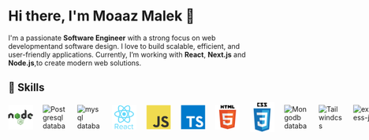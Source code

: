 # Hi there, I'm Moaaz Malek 👋

I'm a passionate **Software Engineer** with a strong focus on web developmentand software design. I love to build scalable, efficient, and user-friendly applications. Currently, I’m working with **React**, **Next.js** and  **Node.js**,to create modern web solutions.

## 🚀 Skills
<div style="display:flex;gap:20px;align-items:center">
<img src="https://raw.githubusercontent.com/devicons/devicon/master/icons/nodejs/nodejs-original-wordmark.svg" alt="NodeJs  logo" style="width:50px; height:50px;" />
  <img src="https://wiki.postgresql.org/images/a/a4/PostgreSQL_logo.3colors.svg" alt="Postgresql database logo" style="width:50px; height:50px;"/>
  <img src="https://www.vectorlogo.zone/logos/mysql/mysql-ar21.svg" alt="mysql database logo" style="width:50px; height:50px;"/>
<img src="https://raw.githubusercontent.com/devicons/devicon/master/icons/react/react-original-wordmark.svg" alt="React logo" style="width:50px; height:50px;"/>
<img src="https://raw.githubusercontent.com/devicons/devicon/master/icons/javascript/javascript-original.svg" alt="Javascript logo" style="width:50px; height:50px;"/>
<img src="https://raw.githubusercontent.com/devicons/devicon/master/icons/typescript/typescript-original.svg" alt="Typescript logo" style="width:50px; height:50px;"/>
<img src="https://raw.githubusercontent.com/devicons/devicon/master/icons/html5/html5-original-wordmark.svg" alt="HTML logo" style="width:50px; height:50px;"/>
<img src="https://raw.githubusercontent.com/devicons/devicon/master/icons/css3/css3-original-wordmark.svg" alt="CSS logo" style="width:50px; height:60px;"/>
<img src="https://www.svgrepo.com/show/354090/mongodb.svg" alt="Mongodb database logo" style="width:50px; height:50px;"/>
<img src="https://icon.icepanel.io/Technology/svg/Tailwind-CSS.svg" alt="Tailwindcss database logo" style="width:50px; height:50px;"/>
<img width="50" height="50" src="https://logowik.com/content/uploads/images/express-js1720895493.logowik.com.webp" alt="express-js"/>
<img width="50" height="50" src="https://upload.wikimedia.org/wikipedia/commons/4/4f/Csharp_Logo.png" alt="CSharp"/>
<img width="50" height="50" src="https://techbagfrontend.s3-ap-south-1.amazonaws.com/logos/wQJX4a6NTjNPqGNbc4mTuN.png" alt="Entity Framework Core"/>
<img width="50" height="50" src="https://www.freeiconspng.com/uploads/sql-server-icon-png-8.png" alt="Sql Server"/>

</div>

